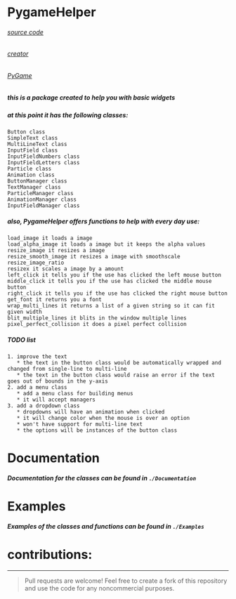 # PygameHelper

###### [source code](https://github.com/Emc2356/Pygame-Widgets)
###### [creator](https://github.com/Emc2356)
###### [PyGame](https://pygame.org/) 

##### this is a package created to help you with basic widgets

##### at this point it has the following classes:
~~~
Button class
SimpleText class
MultiLineText class
InputField class
InputFieldNumbers class
InputFieldLetters class
Particle class
Animation class
ButtonManager class
TextManager class
ParticleManager class
AnimationManager class
InputFieldManager class
~~~
##### also, PygameHelper offers functions to help with every day use:
~~~
load_image it loads a image 
load_alpha_image it loads a image but it keeps the alpha values
resize_image it resizes a image
resize_smooth_image it resizes a image with smoothscale
resize_image_ratio 
resizex it scales a image by a amount 
left_click it tells you if the use has clicked the left mouse button
middle_click it tells you if the use has clicked the middle mouse button
right_click it tells you if the use has clicked the right mouse button
get_font it returns you a font
wrap_multi_lines it returns a list of a given string so it can fit given width
blit_multiple_lines it blits in the window multiple lines
pixel_perfect_collision it does a pixel perfect collision
~~~
##### TODO list 
~~~
1. improve the text
   * the text in the button class would be automatically wrapped and changed from single-line to multi-line
   * the text in the button class would raise an error if the text goes out of bounds in the y-axis
2. add a menu class
   * add a menu class for building menus
   * it will accept managers
3. add a dropdown class
   * dropdowns will have an animation when clicked
   * it will change color when the mouse is over an option
   * won't have support for multi-line text
   * the options will be instances of the button class
~~~

# Documentation
##### Documentation for the classes can be found in `./Documentation`

# Examples
##### Examples of the classes and functions can be found in `./Examples`

# contributions:
---
> Pull requests are welcome!
> Feel free to create a fork of this repository and use the code for any noncommercial purposes.
